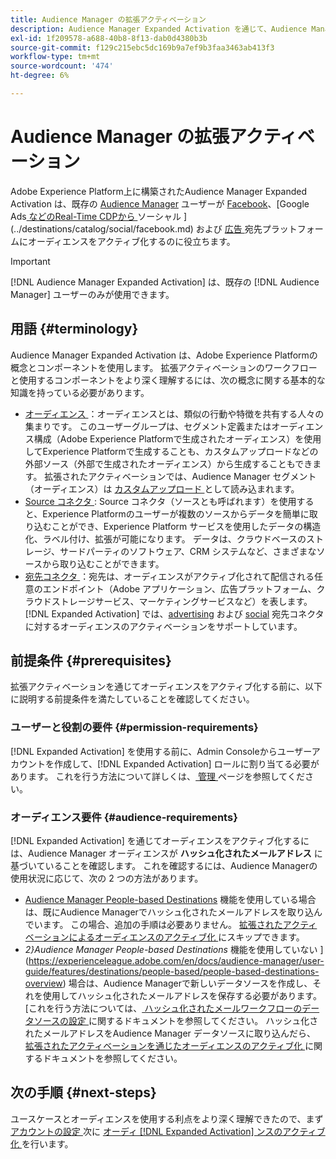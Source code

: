 ```yaml
---
title: Audience Manager の拡張アクティベーション
description: Audience Manager Expanded Activation を通じて、Audience Manager オーディエンスをソーシャルおよび広告の宛先に対してアクティブ化する方法について説明します。
exl-id: 1f209578-a688-40b8-8f13-dab0d4380b3b
source-git-commit: f129c215ebc5dc169b9a7ef9b3faa3463ab413f3
workflow-type: tm+mt
source-wordcount: '474'
ht-degree: 6%

---
```


# Audience Manager の拡張アクティベーション

Adobe Experience Platform上に構築されたAudience Manager Expanded Activation は、既存の [Audience Manager](https://experienceleague.adobe.com/en/docs/audience-manager/user-guide/aam-home) ユーザーが [Facebook](../destinations/catalog/social/overview.md)、[Google Ads[ などのReal-Time CDPから ](../destinations/catalog/advertising/overview.md) ソーシャル ](../destinations/catalog/social/facebook.md) および [ 広告 ](../destinations/catalog/advertising/google-ads-destination.md) 宛先プラットフォームにオーディエンスをアクティブ化するのに役立ちます。

>[!IMPORTANT]
>
>[!DNL Audience Manager Expanded Activation] は、既存の [!DNL Audience Manager] ユーザーのみが使用できます。

## 用語 {#terminology}

Audience Manager Expanded Activation は、Adobe Experience Platformの概念とコンポーネントを使用します。 拡張アクティベーションのワークフローと使用するコンポーネントをより深く理解するには、次の概念に関する基本的な知識を持っている必要があります。

* [ オーディエンス ](../segmentation/ui/overview.md)：オーディエンスとは、類似の行動や特徴を共有する人々の集まりです。 このユーザーグループは、セグメント定義またはオーディエンス構成（Adobe Experience Platformで生成されたオーディエンス）を使用してExperience Platformで生成することも、カスタムアップロードなどの外部ソース（外部で生成されたオーディエンス）から生成することもできます。 拡張されたアクティベーションでは、Audience Manager セグメント（オーディエンス）は [ カスタムアップロード ](../segmentation/ui/audience-portal.md#import-audience) として読み込まれます。
* [Source コネクタ ](../sources/home.md): Source コネクタ（ソースとも呼ばれます）を使用すると、Experience Platformのユーザーが複数のソースからデータを簡単に取り込むことができ、Experience Platform サービスを使用したデータの構造化、ラベル付け、拡張が可能になります。 データは、クラウドベースのストレージ、サードパーティのソフトウェア、CRM システムなど、さまざまなソースから取り込むことができます。
* [ 宛先コネクタ ](../destinations/home.md)：宛先は、オーディエンスがアクティブ化されて配信される任意のエンドポイント（Adobe アプリケーション、広告プラットフォーム、クラウドストレージサービス、マーケティングサービスなど）を表します。 [!DNL Expanded Activation] では、[advertising](../destinations/catalog/advertising/overview.md) および [social](../destinations/catalog/social/overview.md) 宛先コネクタに対するオーディエンスのアクティベーションをサポートしています。

## 前提条件 {#prerequisites}

拡張アクティベーションを通じてオーディエンスをアクティブ化する前に、以下に説明する前提条件を満たしていることを確認してください。

### ユーザーと役割の要件 {#permission-requirements}

[!DNL Expanded Activation] を使用する前に、Admin Consoleからユーザーアカウントを作成して、[!DNL Expanded Activation] ロールに割り当てる必要があります。 これを行う方法について詳しくは、[ 管理 ](administration.md) ページを参照してください。

### オーディエンス要件 {#audience-requirements}

[!DNL Expanded Activation] を通じてオーディエンスをアクティブ化するには、Audience Manager オーディエンスが **ハッシュ化されたメールアドレス** に基づいていることを確認します。 これを確認するには、Audience Managerの使用状況に応じて、次の 2 つの方法があります。

* [Audience Manager People-based Destinations](https://experienceleague.adobe.com/en/docs/audience-manager/user-guide/features/destinations/people-based/people-based-destinations-overview) 機能を使用している場合は、既にAudience Managerでハッシュ化されたメールアドレスを取り込んでいます。 この場合、追加の手順は必要ありません。 [ 拡張されたアクティベーションによるオーディエンスのアクティブ化 ](activate-audiences.md) にスキップできます。
* _2}Audience Manager People-based Destinations_ 機能を使用していない ](https://experienceleague.adobe.com/en/docs/audience-manager/user-guide/features/destinations/people-based/people-based-destinations-overview) 場合は、Audience Managerで新しいデータソースを作成し、それを使用してハッシュ化されたメールアドレスを保存する必要があります。 [これを行う方法については、[ ハッシュ化されたメールワークフローのデータソースの設定 ](https://experienceleague.adobe.com/en/docs/audience-manager/user-guide/features/data-sources/create-data-source-hashed-emails) に関するドキュメントを参照してください。 ハッシュ化されたメールアドレスをAudience Manager データソースに取り込んだら、[ 拡張されたアクティベーションを通じたオーディエンスのアクティブ化 ](activate-audiences.md) に関するドキュメントを参照してください。

## 次の手順 {#next-steps}

ユースケースとオーディエンスを使用する利点をより深く理解できたので、まず [ アカウントの設定 ](administration.md) 次に [ オーディ [!DNL Expanded Activation] ンスのアクティブ化 ](activate-audiences.md) を行います。
